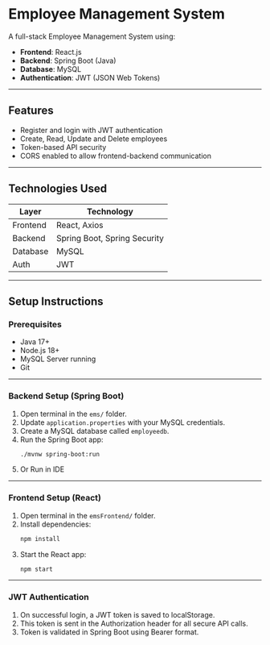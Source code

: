 # Employee Management System

A full-stack Employee Management System using:

-  **Frontend**: React.js
-  **Backend**: Spring Boot (Java)
-  **Database**: MySQL
-  **Authentication**: JWT (JSON Web Tokens)

---

##  Features

- Register and login with JWT authentication
- Create, Read, Update and Delete employees
- Token-based API security
- CORS enabled to allow frontend-backend communication

---

##  Technologies Used

| Layer     | Technology         |
|-----------|--------------------|
| Frontend  | React, Axios |
| Backend   | Spring Boot, Spring Security |
| Database  | MySQL              |
| Auth      | JWT                |

---

## Setup Instructions

### Prerequisites

- Java 17+
- Node.js 18+
- MySQL Server running
- Git

---

### Backend Setup (Spring Boot)

1. Open terminal in the `ems/` folder.
2. Update `application.properties` with your MySQL credentials.
3. Create a MySQL database called `employeedb`.
4. Run the Spring Boot app:
   ```bash
   ./mvnw spring-boot:run
5. Or Run in IDE

---

### Frontend Setup (React)

1. Open terminal in the `emsFrontend/` folder.
2. Install dependencies:
   ```bash
   npm install
3. Start the React app:
   ```bash
   npm start

---

### JWT Authentication

1. On successful login, a JWT token is saved to localStorage.
2. This token is sent in the Authorization header for all secure API calls.
3. Token is validated in Spring Boot using Bearer <token> format.

